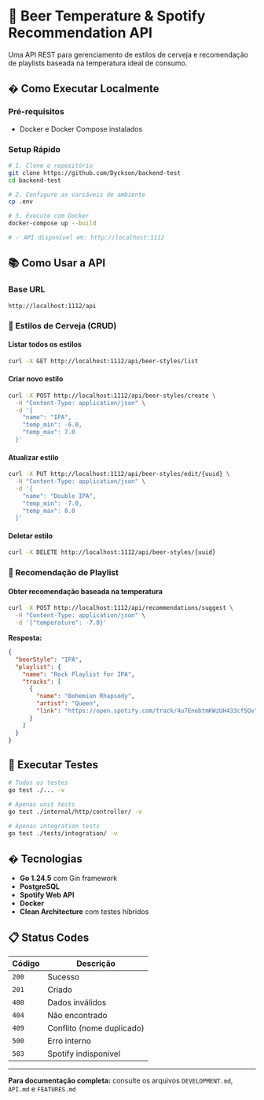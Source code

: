 # 🍺 Beer Temperature & Spotify Recommendation API

Uma API REST para gerenciamento de estilos de cerveja e recomendação de playlists baseada na temperatura ideal de consumo.

## � Como Executar Localmente

### Pré-requisitos

- Docker e Docker Compose instalados

### Setup Rápido

```bash
# 1. Clone o repositório
git clone https://github.com/Dyckson/backend-test
cd backend-test

# 2. Configure as variáveis de ambiente
cp .env

# 3. Execute com Docker
docker-compose up --build

# ✅ API disponível em: http://localhost:1112
```

## 📚 Como Usar a API

### Base URL

```
http://localhost:1112/api
```

### 🍺 Estilos de Cerveja (CRUD)

#### Listar todos os estilos

```bash
curl -X GET http://localhost:1112/api/beer-styles/list
```

#### Criar novo estilo

```bash
curl -X POST http://localhost:1112/api/beer-styles/create \
  -H "Content-Type: application/json" \
  -d '{
    "name": "IPA",
    "temp_min": -6.0,
    "temp_max": 7.0
  }'
```

#### Atualizar estilo

```bash
curl -X PUT http://localhost:1112/api/beer-styles/edit/{uuid} \
  -H "Content-Type: application/json" \
  -d '{
    "name": "Double IPA",
    "temp_min": -7.0,
    "temp_max": 8.0
  }'
```

#### Deletar estilo

```bash
curl -X DELETE http://localhost:1112/api/beer-styles/{uuid}
```

### 🎵 Recomendação de Playlist

#### Obter recomendação baseada na temperatura

```bash
curl -X POST http://localhost:1112/api/recommendations/suggest \
  -H "Content-Type: application/json" \
  -d '{"temperature": -7.0}'
```

**Resposta:**

```json
{
  "beerStyle": "IPA",
  "playlist": {
    "name": "Rock Playlist for IPA",
    "tracks": [
      {
        "name": "Bohemian Rhapsody",
        "artist": "Queen",
        "link": "https://open.spotify.com/track/4u7EnebtmKWzUH433cf5Qv"
      }
    ]
  }
}
```

## 🧪 Executar Testes

```bash
# Todos os testes
go test ./... -v

# Apenas unit tests
go test ./internal/http/controller/ -v

# Apenas integration tests
go test ./tests/integration/ -v
```

## � Tecnologias

- **Go 1.24.5** com Gin framework
- **PostgreSQL**
- **Spotify Web API**
- **Docker**
- **Clean Architecture** com testes híbridos

## 📋 Status Codes

| Código | Descrição               |
| ------- | ------------------------- |
| `200` | Sucesso                   |
| `201` | Criado                    |
| `400` | Dados inválidos          |
| `404` | Não encontrado           |
| `409` | Conflito (nome duplicado) |
| `500` | Erro interno              |
| `503` | Spotify indisponível     |

---

**Para documentação completa:** consulte os arquivos `DEVELOPMENT.md`, `API.md` e `FEATURES.md`
